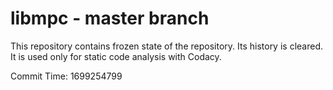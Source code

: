 # libmpc - master branch

This repository contains frozen state of the repository.
Its history is cleared. It is used only for static code
analysis with Codacy.

Commit Time: 1699254799